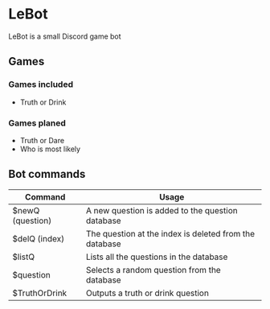 # LeBot
LeBot is a small Discord game bot
## Games
### Games included
- Truth or Drink
### Games planed
- Truth or Dare
- Who is most likely
## Bot commands
|Command|Usage|
|--|--|
| $newQ (question) | A new question is added to the question database  |
| $delQ (index) | The question at the index is deleted from the database  |
| $listQ | Lists all the questions in the database  |
| $question | Selects a random question from the database  |
| $TruthOrDrink | Outputs a truth or drink question  |